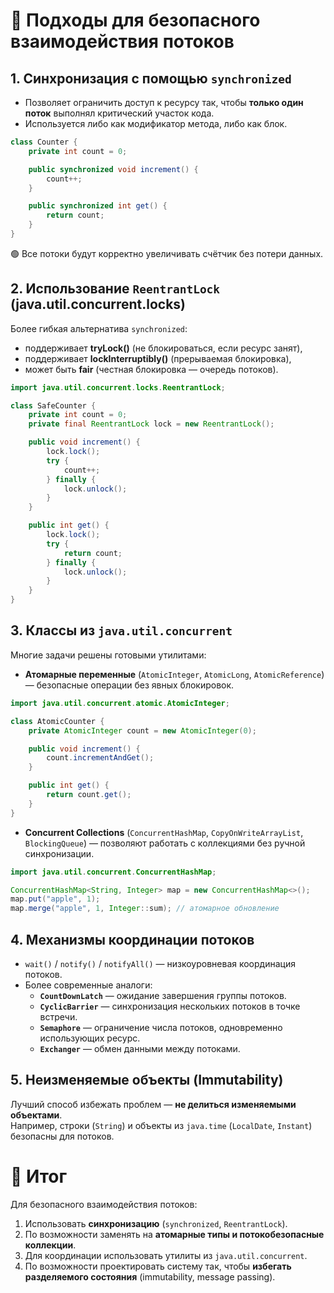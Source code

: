 # 🔹 Подходы для безопасного взаимодействия потоков
## 1. **Синхронизация с помощью `synchronized`**
- Позволяет ограничить доступ к ресурсу так, чтобы **только один поток** выполнял критический участок кода.
- Используется либо как модификатор метода, либо как блок.
```java
class Counter {
    private int count = 0;

    public synchronized void increment() {
        count++;
    }

    public synchronized int get() {
        return count;
    }
}
```
🟢 Все потоки будут корректно увеличивать счётчик без потери данных.
## 2. **Использование `ReentrantLock` (java.util.concurrent.locks)**
Более гибкая альтернатива `synchronized`:
- поддерживает **tryLock()** (не блокироваться, если ресурс занят),
- поддерживает **lockInterruptibly()** (прерываемая блокировка),
- может быть **fair** (честная блокировка — очередь потоков).
```java
import java.util.concurrent.locks.ReentrantLock;

class SafeCounter {
    private int count = 0;
    private final ReentrantLock lock = new ReentrantLock();

    public void increment() {
        lock.lock();
        try {
            count++;
        } finally {
            lock.unlock();
        }
    }

    public int get() {
        lock.lock();
        try {
            return count;
        } finally {
            lock.unlock();
        }
    }
}
```
## 3. **Классы из `java.util.concurrent`**
Многие задачи решены готовыми утилитами:
- **Атомарные переменные** (`AtomicInteger`, `AtomicLong`, `AtomicReference`) — безопасные операции без явных блокировок.
```java
import java.util.concurrent.atomic.AtomicInteger;

class AtomicCounter {
    private AtomicInteger count = new AtomicInteger(0);

    public void increment() {
        count.incrementAndGet();
    }

    public int get() {
        return count.get();
    }
}
```
- **Concurrent Collections** (`ConcurrentHashMap`, `CopyOnWriteArrayList`, `BlockingQueue`) — позволяют работать с коллекциями без ручной синхронизации.
```java
import java.util.concurrent.ConcurrentHashMap;

ConcurrentHashMap<String, Integer> map = new ConcurrentHashMap<>();
map.put("apple", 1);
map.merge("apple", 1, Integer::sum); // атомарное обновление
```
## 4. **Механизмы координации потоков**
- `wait()` / `notify()` / `notifyAll()` — низкоуровневая координация потоков.
- Более современные аналоги:
    - **`CountDownLatch`** — ожидание завершения группы потоков.
    - **`CyclicBarrier`** — синхронизация нескольких потоков в точке встречи.
    - **`Semaphore`** — ограничение числа потоков, одновременно использующих ресурс.
    - **`Exchanger`** — обмен данными между потоками.
## 5. **Неизменяемые объекты (Immutability)**
Лучший способ избежать проблем — **не делиться изменяемыми объектами**.  
Например, строки (`String`) и объекты из `java.time` (`LocalDate`, `Instant`) безопасны для потоков.
# 🔹 Итог
Для безопасного взаимодействия потоков:
1. Использовать **синхронизацию** (`synchronized`, `ReentrantLock`).
2. По возможности заменять на **атомарные типы и потокобезопасные коллекции**.
3. Для координации использовать утилиты из `java.util.concurrent`.
4. По возможности проектировать систему так, чтобы **избегать разделяемого состояния** (immutability, message passing).